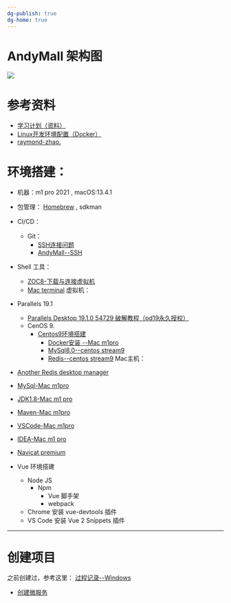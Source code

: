 ```yaml
---
dg-publish: true
dg-home: true
---
```


# AndyMall 架构图
![](https://i.imgur.com/PDv6F32.png)

# 参考资料
- [学习计划（资料）](https://www.yuque.com/zhangshuaiyin/guli-mall/wrbzgy)
- [Linux开发环境配置（Docker）](https://www.yuque.com/zhangshuaiyin/guli-mall/lb4zw1)
- [raymond-zhao.](https://raymond-zhao.top/campus-interview/#/Home)
# 环境搭建：

- 机器：m1 pro 2021  , macOS:13.4.1 
- 包管理： [Homebrew](Configuration/homebrew/Homebrew.md) , sdkman 
- CI/CD：
	- Git：
		- [SSH连接问题](课程&笔记/技术栈/尚硅谷/谷粒商城/步骤与问题/recources/SSH连接问题.md)
		- [AndyMall--SSH](课程&笔记/技术栈/尚硅谷/谷粒商城/步骤与问题/recources/AndyMall--SSH.md)
- Shell 工具：
	- [ZOC8-下载与连接虚拟机](课程&笔记/技术栈/尚硅谷/谷粒商城/步骤与问题/recources/ZOC8-下载与连接虚拟机.md)
	- [Mac terminal](课程&笔记/技术栈/尚硅谷/谷粒商城/步骤与问题/recources/Mac%20terminal.md)
虚拟机：
- Parallels 19.1
	- [Parallels Desktop 19.1.0 54729 破解教程（pd19永久授权）](https://luoxx.top/archives/pd-18-active)
	- CenOS 9.  
		- [Centos9环境搭建](课程&笔记/技术栈/尚硅谷/谷粒商城/步骤与问题/recources/Centos9环境搭建.md)
			- [Docker安装 --Mac m1pro](课程&笔记/技术栈/尚硅谷/谷粒商城/步骤与问题/recources/Docker安装%20--Mac%20m1pro.md)
			- [MySql8.0--centos stream9](课程&笔记/技术栈/尚硅谷/谷粒商城/步骤与问题/recources/MySql8.0--centos%20stream9.md)
			- [Redis--centos stream9](课程&笔记/技术栈/尚硅谷/谷粒商城/步骤与问题/recources/Redis--centos%20stream9.md)
 Mac主机：
 - [Another Redis desktop manager](课程&笔记/技术栈/尚硅谷/谷粒商城/步骤与问题/recources/Another%20Redis%20desktop%20manager.md)
 - [MySql-Mac m1pro](课程&笔记/技术栈/尚硅谷/谷粒商城/步骤与问题/recources/MySql-Mac%20m1pro.md)
 - [JDK1.8-Mac m1 pro](课程&笔记/技术栈/尚硅谷/谷粒商城/步骤与问题/recources/JDK1.8-Mac%20m1%20pro.md)
 - [Maven-Mac m1pro](课程&笔记/技术栈/尚硅谷/谷粒商城/步骤与问题/recources/Maven-Mac%20m1pro.md)
 - [VSCode-Mac m1pro](课程&笔记/技术栈/尚硅谷/谷粒商城/步骤与问题/recources/VSCode-Mac%20m1pro.md)
 - [IDEA-Mac m1 pro](课程&笔记/技术栈/尚硅谷/谷粒商城/步骤与问题/recources/IDEA-Mac%20m1%20pro.md)
 - [Navicat premium](课程&笔记/技术栈/尚硅谷/谷粒商城/步骤与问题/recources/Navicat%20premium.md)

- Vue 环境搭建
	- Node JS
		- Npm
			- Vue 脚手架
			- webpack
	- Chrome 安装 vue-devtools 插件
	- VS Code 安装 Vue 2 Snippets 插件


----
# 创建项目
之前创建过，参考这里：
[过程记录--Windows](课程&笔记/技术栈/尚硅谷/谷粒商城/过程记录--Windows.md#^5daf8b)
- [创建微服务](课程&笔记/技术栈/尚硅谷/谷粒商城/步骤与问题/recources/创建微服务.md)





